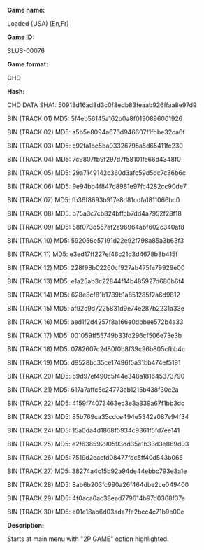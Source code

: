 **Game name:**

Loaded (USA) (En,Fr)

**Game ID:**

SLUS-00076

**Game format:**

CHD

**Hash:**

CHD DATA SHA1: 50913d16ad8d3c0f8edb83feaab926ffaa8e97d9

BIN (TRACK 01) MD5: 5f4eb56145a162b0a8f0190896001926

BIN (TRACK 02) MD5: a5b5e8094a676d946607f1fbbe32ca6f

BIN (TRACK 03) MD5: c92fa1bc5ba93326795a5d65411fc230

BIN (TRACK 04) MD5: 7c9807fb9f297d7f58101fe66d4348f0

BIN (TRACK 05) MD5: 29a7149142c360d3afc59d5dc7c36b6c

BIN (TRACK 06) MD5: 9e94bb4f847d8981e97fc4282cc90de7

BIN (TRACK 07) MD5: fb36f8693b917e8d81cdfa1811066bc0

BIN (TRACK 08) MD5: b75a3c7cb824bffcb7dd4a7952f28f18

BIN (TRACK 09) MD5: 58f073d557af2a96964abf602c340af8

BIN (TRACK 10) MD5: 592056e57191d22e92f798a85a3b63f3

BIN (TRACK 11) MD5: e3ed17ff227ef46c21d3d4678b8b415f

BIN (TRACK 12) MD5: 228f98b02260cf927ab475fe79929e00

BIN (TRACK 13) MD5: e1a25ab3c22844f14b485927d680b6f4

BIN (TRACK 14) MD5: 628e8cf81b1789b1a851285f2a6d9812

BIN (TRACK 15) MD5: af92c9d7225831d9e74e287b2231a33e

BIN (TRACK 16) MD5: aed1f2d4257f8a166e0dbbee572b4a33

BIN (TRACK 17) MD5: 001059ff55749b33fd296cf506e73e3b

BIN (TRACK 18) MD5: 0782607c2d80f0b8f39c96b805cfbb4c

BIN (TRACK 19) MD5: d9528bc35ce17496f5a31bb474ef5191

BIN (TRACK 20) MD5: b9d97ef490c5f44e348a181645373790

BIN (TRACK 21) MD5: 617a7affc5c24773ab1215b438f30e2a

BIN (TRACK 22) MD5: 4159f74073463ec3e3a339a67f1bb3dc

BIN (TRACK 23) MD5: 85b769ca35cdce494e5342a087e94f34

BIN (TRACK 24) MD5: 15a0da4d1868f5934c9361f5fd7ee141

BIN (TRACK 25) MD5: e2f63859290593dd35e1b33d3e869d03

BIN (TRACK 26) MD5: 7519d2eacfd08477fdc5ff40d543b065

BIN (TRACK 27) MD5: 38274a4c15b92a94de44ebbc793e3a1e

BIN (TRACK 28) MD5: 8ab6b203fc990a26f464dbe2ce049400

BIN (TRACK 29) MD5: 4f0aca6ac38ead779614b97d0368f37e

BIN (TRACK 30) MD5: e01e18ab6d03ada7fe2bcc4c71b9e00e

**Description:**

Starts at main menu with "2P GAME" option highlighted.